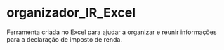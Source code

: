 # organizador_IR_Excel
Ferramenta criada no Excel para ajudar a organizar e reunir informações para a declaração de imposto de renda.
